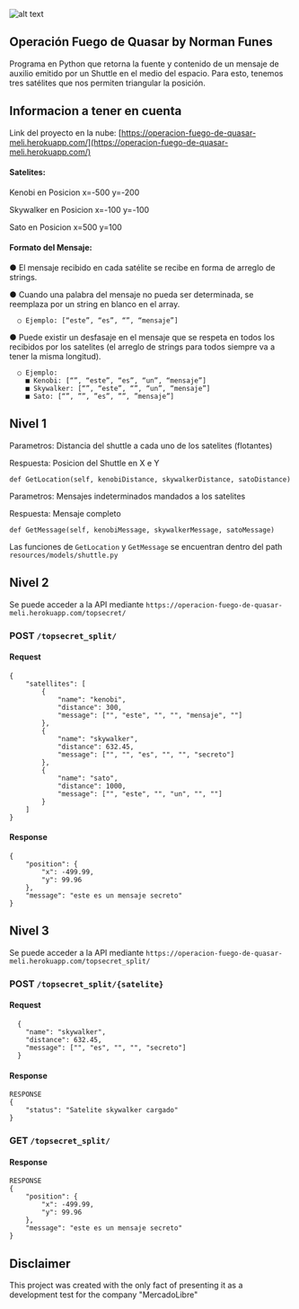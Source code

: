 ![alt text](https://lh3.googleusercontent.com/fxBEPzc-TSycO2wbfC0OCZlhCdalG4raWv3KBx1QJ3x25ftZARu2rkZubT0XiwRZoa15Z4s8rSant631c0JJEmxR59b3y-CQxIGnn7Y "Logo")

## Operación Fuego de Quasar by Norman Funes

Programa en Python que retorna la fuente y contenido de un mensaje de auxilio emitido por un Shuttle en el medio del espacio. Para esto, tenemos tres satélites que nos
permiten triangular la posición.

## Informacion a tener en cuenta
Link del proyecto en la nube: [https://operacion-fuego-de-quasar-meli.herokuapp.com/](https://operacion-fuego-de-quasar-meli.herokuapp.com/)

#### Satelites:

Kenobi en Posicion x=-500 y=-200

Skywalker en Posicion x=-100 y=-100

Sato en Posicion x=500 y=100

#### Formato del Mensaje:
  ● El mensaje recibido en cada satélite se recibe en forma de arreglo de strings.
  
   ● Cuando una palabra del mensaje no pueda ser determinada, se reemplaza por un string en blanco en el array.
   
      ○ Ejemplo: [“este”, “es”, “”, “mensaje”]
      
  ● Puede existir un desfasaje en el mensaje que se respeta en todos los recibidos por los satelites (el arreglo de strings para todos siempre va a tener la misma longitud).
  
      ○ Ejemplo:
        ■ Kenobi: [“”, “este”, “es”, “un”, “mensaje”]
        ■ Skywalker: [“”, “este”, “”, “un”, “mensaje”]
        ■ Sato: [“”, ””, ”es”, ””, ”mensaje”]

## Nivel 1

Parametros: Distancia del shuttle a cada uno de los satelites (flotantes)

Respuesta: Posicion del Shuttle en X e Y

```def GetLocation(self, kenobiDistance, skywalkerDistance, satoDistance)```


Parametros: Mensajes indeterminados mandados a los satelites

Respuesta: Mensaje completo

```def GetMessage(self, kenobiMessage, skywalkerMessage, satoMessage)```


Las funciones de  ```GetLocation``` y ```GetMessage``` se encuentran dentro del path ```resources/models/shuttle.py```

## Nivel 2

Se puede acceder a la API mediante ```https://operacion-fuego-de-quasar-meli.herokuapp.com/topsecret/```

### POST ```/topsecret_split/```

#### Request

```
{
    "satellites": [
        {
            "name": "kenobi",
            "distance": 300,
            "message": ["", "este", "", "", "mensaje", ""]
        },
        {
            "name": "skywalker",
            "distance": 632.45,
            "message": ["", "", "es", "", "", "secreto"]
        },
        {
            "name": "sato",
            "distance": 1000,
            "message": ["", "este", "", "un", "", ""]
        }
    ]
}
```

#### Response

```
{
    "position": {
        "x": -499.99,
        "y": 99.96
    },
    "message": "este es un mensaje secreto"
}
```

## Nivel 3

Se puede acceder a la API mediante ```https://operacion-fuego-de-quasar-meli.herokuapp.com/topsecret_split/```

### POST ```/topsecret_split/{satelite}```

#### Request

```
  {
    "name": "skywalker",
    "distance": 632.45,
    "message": ["", "es", "", "", "secreto"]
  }
```

#### Response

```
RESPONSE
{
    "status": "Satelite skywalker cargado"
}
```

### GET ```/topsecret_split/```

#### Response

```
RESPONSE
{
    "position": {
        "x": -499.99,
        "y": 99.96
    },
    "message": "este es un mensaje secreto"
}
```

## Disclaimer

  This project was created with the only fact of presenting it as a development test for the company "MercadoLibre"
